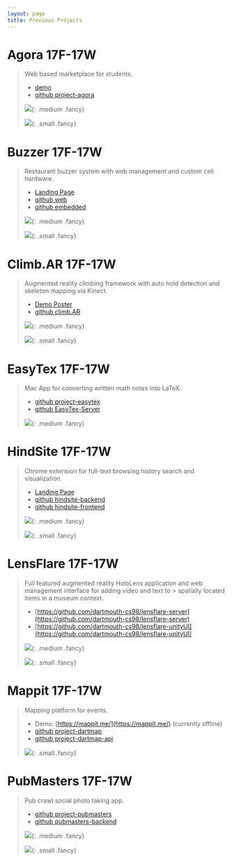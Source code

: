 ```yaml
---
layout: page
title: Previous Projects
---
```





# Agora 17F-17W #

> Web based marketplace for students.
>
> * [demo](http://agora-react.herokuapp.com/)
> * [github project-agora](https://github.com/dartmouth-cs98/project-agora)
>
> ![](img/agora.gif){: .medium .fancy}
>
>![](img/agora.jpg){: .small .fancy}

# Buzzer 17F-17W #
> Restaurant buzzer system with web management and custom cell hardware.
>
> * [Landing Page](http://restaur-anteater.herokuapp.com/)
> * [github web](https://github.com/dartmouth-cs98/buzzer)
> * [github embedded](https://github.com/dartmouth-cs98/buzzer-embedded)
>
> ![](img/buzzer-proto.jpg){: .medium .fancy}
>
> ![](img/buzzer.jpg){: .small .fancy}
>


# Climb.AR 17F-17W #
> Augmented reality climbing framework with auto hold detection and skeleton mapping via Kinect.
>
> * [Demo Poster](https://cdn.rawgit.com/dartmouth-cs98/climb.AR/c630b006/readme_imgs/poster.pdf)
> * [github climb.AR](https://github.com/dartmouth-cs98/climb.AR)
>
> ![](img/music_game_demo.gif){: .medium .fancy}
>
> ![](img/climb.AR.png){: .small .fancy}
>


# EasyTex 17F-17W #
> Mac App for converting written math notes into LaTeX.
>
> * [github project-easytex](https://github.com/dartmouth-cs98/project-easytex)
> * [github EasyTex-Server](https://github.com/dartmouth-cs98/EasyTex-Server)
>
> ![](img/easytex_userflow.jpg){: .medium .fancy}
>

# HindSite 17F-17W #
> Chrome extension for full-text browsing history search and visualization.
>
> * [Landing Page](https://dartmouth-cs98.github.io/hindsite/)
> * [github hindsite-backend](https://github.com/dartmouth-cs98/hindsite-backend)
> * [github hindsite-frontend](https://github.com/dartmouth-cs98/hindsite-frontend)
>
> ![](img/timeline-reef.gif){: .medium .fancy}
>
> ![](img/hindsite.jpg){: .small .fancy}
>

# LensFlare 17F-17W #
> Full featured augmented reality HoloLens application and web management interface for adding video and text to > spatially located items in a museum context.
>
> * [https://github.com/dartmouth-cs98/lensflare-server](https://github.com/dartmouth-cs98/lensflare-server)
> * [https://github.com/dartmouth-cs98/lensflare-unityUI](https://github.com/dartmouth-cs98/lensflare-unityUI)
>
> ![](img/lensflare_poster.jpeg){: .medium .fancy}
>
> ![](img/lensflare.jpg){: .small .fancy}
>

# Mappit 17F-17W #

> Mapping platform for events.
>
> * Demo: [https://mappit.me/](https://mappit.me/) (currently offline)
> * [github project-dartmap](https://github.com/dartmouth-cs98/project-dartmap)
> * [github project-dartmap-api](https://github.com/dartmouth-cs98/project-dartmap-api)
>
>![](img/marauders.jpg){: .small .fancy}
>

# PubMasters 17F-17W #

>Pub crawl social photo taking app.
>
> * [github project-pubmasters](https://github.com/dartmouth-cs98/project-pubmasters/tree/develop)
> * [github pubmasters-backend](https://github.com/dartmouth-cs98/pubmasters-backend)
>
> ![](img/pubmasters_flow.png){: .medium .fancy}
>
> ![](img/pubgolf.png){: .small .fancy}
